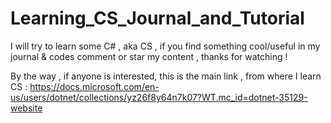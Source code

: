# Learning_CS_Journal_and_Tutorial
I will try to learn some C# , aka CS , if you find something cool/useful in my journal &amp; codes comment or star my  content , thanks for watching !

By the way , if anyone is interested, this is the main link , from where I learn CS :
https://docs.microsoft.com/en-us/users/dotnet/collections/yz26f8y64n7k07?WT.mc_id=dotnet-35129-website



